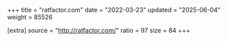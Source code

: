 +++
title = "ratfactor.com"
date = "2022-03-23"
updated = "2025-06-04"
weight = 85526

[extra]
source = "http://ratfactor.com/"
ratio = 97
size = 84
+++
